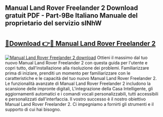 ## Manual Land Rover Freelander 2 Download gratuit PDF - Part-9Be Italiano Manuale del proprietario del servizio sINhW

# <h2><a href="http://dfddpv.blite.top/?on=Manual+Land+Rover+Freelander+2">🔗Download 👉🔴 Manual Land Rover Freelander 2</a></h2>

[![Manual Land Rover Freelander 2 download](https://i.imgur.com/lujVjoI.png)](http://dfddpv.blite.top/?on=Manual+Land+Rover+Freelander+2)
Ottieni il massimo dal tuo nuovo Manual Land Rover Freelander 2 con questa guida per l'utente e copri tutto, dall'installazione alla risoluzione dei problemi. Familiarizzare prima di iniziare, prenditi un momento per familiarizzare con le caratteristiche e le capacità del tuo nuovo Manual Land Rover Freelander 2. Le funzionalità avanzate di Manual Land Rover Freelander 2 includono la scansione delle impronte digitali, L'integrazione della Casa Intelligente, gli aggiornamenti automatici e i comandi vocali personalizzabili, tutti accessibili e personalizzati dall'interfaccia. Il vostro successo è il nostro obiettivo Manual Land Rover Freelander 2. Ci impegniamo a fornirti gli strumenti e il supporto di cui hai bisogno.
